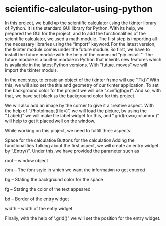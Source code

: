 # scientific-calculator-using-python
In this project, we build up the scientific calculator using the tkinter library of Python. It is the standard GUI library for Python. With its help, we prepared the GUI for the project, and to add the functionalities of the scientific calculator, we used a math module. 
The first step is importing all the necessary libraries using the “import” keyword. For the latest version, the tkinter module comes under the future module. So first, we have to install the future module with the help of the command “pip install <module-name>”. The future module is a built-in module in Python that inherits new features which is available in the latest Python versions. With “future. moves” we will import the tkinter module.

In the next step, to create an object of the tkinter frame will use “.Tk()”.With this, we will also set the title and geometry of our tkinter application. To set the background color for the project we will use “.config(bg=<color name>)”. And so, with that, we have set black as the background color for this project.

We will also add an image by the corner to give it a creative aspect. With the help of “.PhotoImage(file=<filename>)”, we will load the picture, by using the “.Label()” we will make the label widget for this, and “.grid(row=,column= )” will help to get it placed well on the window.

While working on this project, we need to fulfill three aspects.

Space for the calculation
Buttons for the calculation
Adding the functionalities
Talking about the first aspect, we will create an entry widget by “.Entry()”. Under this, we have provided the parameter such as

root – window object

font – The font style in which we want the information to get entered

bg – Stating the background color for the space

fg – Stating the color of the text appeared

bd – Border of the entry widget

width – width of the entry widget

Finally, with the help of “.grid()” we will set the position for the entry widget.

